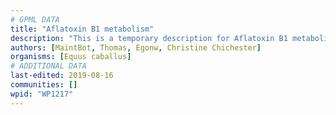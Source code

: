 ```yaml
---
# GPML DATA
title: "Aflatoxin B1 metabolism"
description: "This is a temporary description for Aflatoxin B1 metabolism"
authors: [MaintBot, Thomas, Egonw, Christine Chichester]
organisms: [Equus caballus]
# ADDITIONAL DATA
last-edited: 2019-08-16
communities: []
wpid: "WP1217"
---
```

